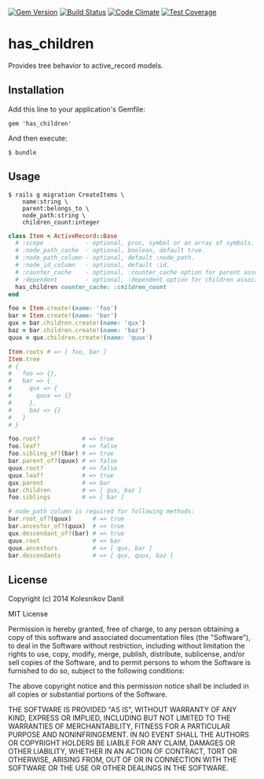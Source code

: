 [![Gem Version](https://badge.fury.io/rb/has_children.svg)](http://badge.fury.io/rb/has_children)
[![Build Status](https://api.travis-ci.org/kolesnikovde/has_children.svg)](https://travis-ci.org/kolesnikovde/has_children)
[![Code Climate](https://codeclimate.com/github/kolesnikovde/has_children/badges/gpa.svg)](https://codeclimate.com/github/kolesnikovde/has_children)
[![Test Coverage](https://codeclimate.com/github/kolesnikovde/has_children/badges/coverage.svg)](https://codeclimate.com/github/kolesnikovde/has_children)

# has_children

Provides tree behavior to active_record models.

## Installation

Add this line to your application's Gemfile:

    gem 'has_children'

And then execute:

    $ bundle

## Usage

    $ rails g migration CreateItems \
        name:string \
        parent:belongs_to \
        node_path:string \
        children_count:integer

```ruby
class Item < ActiveRecord::Base
  # :scope            - optional, proc, symbol or an array of symbols.
  # :node_path_cache  - optional, boolean, default true.
  # :node_path_column - optional, default :node_path.
  # :node_id_column   - optional, default :id.
  # :counter_cache    - optional, :counter_cache option for parent association.
  # :dependent        - optional, :dependent option for children association.
  has_children counter_cache: :children_count
end

foo = Item.create!(name: 'foo')
bar = Item.create!(name: 'bar')
qux = bar.children.create!(name: 'qux')
baz = bar.children.create!(name: 'baz')
quux = qux.children.create!(name: 'quux')

Item.roots # => [ foo, bar ]
Item.tree
# {
#   foo => {},
#   bar => {
#     qux => {
#       quux => {}
#     },
#     baz => {}
#   }
# }

foo.root?            # => true
foo.leaf?            # => false
foo.sibling_of?(bar) # => true
bar.parent_of?(quux) # => false
quux.root?           # => false
quux.leaf?           # => true
qux.parent           # => bar
bar.children         # => [ qux, baz ]
foo.siblings         # => [ bar ]

# node_path column is required for following methods:
bar.root_of?(quux)      # => true
bar.ancestor_of?(quux)  # => true
qux.descendant_of?(bar) # => true
quux.root               # => bar
quux.ancestors          # => [ qux, bar ]
bar.descendants         # => [ qux, quux, baz ]
```

## License

Copyright (c) 2014 Kolesnikov Danil

MIT License

Permission is hereby granted, free of charge, to any person obtaining
a copy of this software and associated documentation files (the
"Software"), to deal in the Software without restriction, including
without limitation the rights to use, copy, modify, merge, publish,
distribute, sublicense, and/or sell copies of the Software, and to
permit persons to whom the Software is furnished to do so, subject to
the following conditions:

The above copyright notice and this permission notice shall be
included in all copies or substantial portions of the Software.

THE SOFTWARE IS PROVIDED "AS IS", WITHOUT WARRANTY OF ANY KIND,
EXPRESS OR IMPLIED, INCLUDING BUT NOT LIMITED TO THE WARRANTIES OF
MERCHANTABILITY, FITNESS FOR A PARTICULAR PURPOSE AND
NONINFRINGEMENT. IN NO EVENT SHALL THE AUTHORS OR COPYRIGHT HOLDERS BE
LIABLE FOR ANY CLAIM, DAMAGES OR OTHER LIABILITY, WHETHER IN AN ACTION
OF CONTRACT, TORT OR OTHERWISE, ARISING FROM, OUT OF OR IN CONNECTION
WITH THE SOFTWARE OR THE USE OR OTHER DEALINGS IN THE SOFTWARE.
